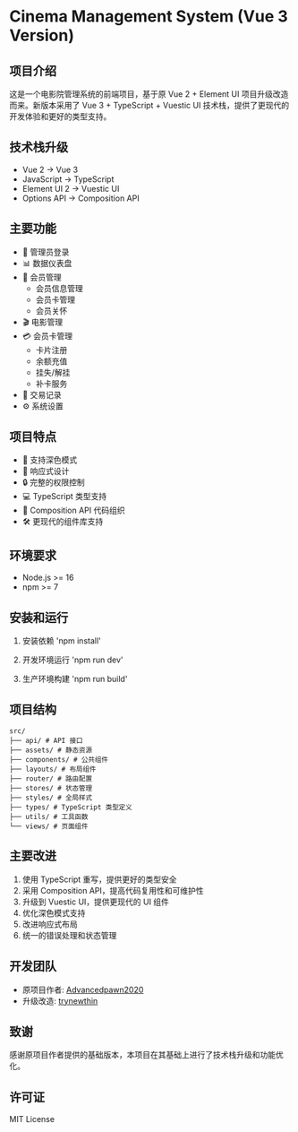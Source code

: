 # Cinema Management System (Vue 3 Version)

## 项目介绍

这是一个电影院管理系统的前端项目，基于原 Vue 2 + Element UI 项目升级改造而来。新版本采用了 Vue 3 + TypeScript + Vuestic UI 技术栈，提供了更现代的开发体验和更好的类型支持。

## 技术栈升级

- Vue 2 → Vue 3
- JavaScript → TypeScript
- Element UI 2 → Vuestic UI
- Options API → Composition API

## 主要功能

- 🔐 管理员登录
- 📊 数据仪表盘
- 👥 会员管理
  - 会员信息管理
  - 会员卡管理
  - 会员关怀
- 🎬 电影管理
- 💳 会员卡管理
  - 卡片注册
  - 余额充值
  - 挂失/解挂
  - 补卡服务
- 📝 交易记录
- ⚙️ 系统设置

## 项目特点

- 🎨 支持深色模式
- 📱 响应式设计
- 🔒 完整的权限控制
- 💻 TypeScript 类型支持
- 🎯 Composition API 代码组织
- 🛠 更现代的组件库支持

## 环境要求

- Node.js >= 16
- npm >= 7

## 安装和运行

1. 安装依赖
   'npm install'

2. 开发环境运行
   'npm run dev'

3. 生产环境构建
   'npm run build'

## 项目结构

```
src/
├── api/ # API 接口
├── assets/ # 静态资源
├── components/ # 公共组件
├── layouts/ # 布局组件
├── router/ # 路由配置
├── stores/ # 状态管理
├── styles/ # 全局样式
├── types/ # TypeScript 类型定义
├── utils/ # 工具函数
└── views/ # 页面组件
```

## 主要改进

1. 使用 TypeScript 重写，提供更好的类型安全
2. 采用 Composition API，提高代码复用性和可维护性
3. 升级到 Vuestic UI，提供更现代的 UI 组件
4. 优化深色模式支持
5. 改进响应式布局
6. 统一的错误处理和状态管理

## 开发团队

- 原项目作者: [Advancedpawn2020](https://github.com/Advancedpawn2020)
- 升级改造: [trynewthin](https://github.com/trynewthin)

## 致谢

感谢原项目作者提供的基础版本，本项目在其基础上进行了技术栈升级和功能优化。

## 许可证

MIT License
